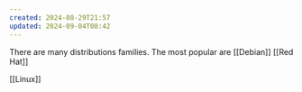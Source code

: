 ```yaml
---
created: 2024-08-29T21:57
updated: 2024-09-04T08:42
---
```

There are many distributions families. The most popular are [[Debian]] [[Red Hat]] 

[[Linux]]